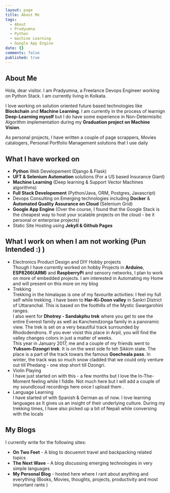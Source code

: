 ```yaml
---
layout: page
title: About Me
tags:
  - About
  - Pradyumna
  - Python
  - machine Learning
  - Google App Engine
date: {}
comments: false
published: true
---
```

    
## About Me
Hola, dear visitor. I am Pradyumna, a Freelance Devops Engineer working on Python Stack. I am currently living in Kolkata. 

I love working on solution oriented future based technologies like **Blockchain** and **Machine Learning**. I am currently in the process of learnign **Deep-Learning myself** but I do have some experience in Non-Determisitic Algorithm implementation during my **Graduation project on Machine Vision**.

As personal projects, I have written a couple of page scrappers, Movies catalogers, Personal Portfolio Management solutions that I use daily

## What I have worked on 
* **Python** Web Developement (Django & Flask)
* **UFT & Selenium Automation** solutions (For a US based Insurance Giant)
* **Machine Learning** (Deep learning & Support Vector Machines algorithms)
* **Full Stack Developement** (Python/Java, ORM, Postgres, Javascript)
* Devops Consulting on Emerging technologies including **Docker** & **Automated Quality Assurance on Cloud** (Selenium Grid)
* **Google App Engine** (Over the course, I found that the Google Stack is the cheapest way to host your scalable projects on the cloud - be it personal or enterprise projects)
* Static Site Hosting using **Jekyll & Github Pages**

## What I work on when I am not working (Pun Intended :) )
* Electronics Product Design and DIY Hobby projects  
Though I have currently worked on hobby Projects in **Arduino**, **ESP8266(ARM)** and **RaspberryPi** and sensory networks, I plan to work on more of embedded projects. I am interested in Automating my Home and will present on this more on my blog  
* Trekking  
Trekking in the himalayas is one of my favourite activities: I feel my full self while trekking. 
I have been to **Har-Ki-Doon valley** in Sankri District of Uttaranchal. This is based on the foothills of the Mystic Swargarohini ranges.  
I also went for **Dhotrey - Sandakphu trek** where you get to see the entire Everest family as well as Kanchendzonga family in a panoramic view. The trek is set on a very beautiful track surrounded by Rhododendrons. If you ever visist this place in Arpil, you will find the valley changes colors in just a matter of weeks.  
This year in January 2017, me and a couple of my friends went to **Yuksom-Dzongri trek**. It is on the west side fo teh Sikkim state. The place is a part of the track towars the famous **Goecheala pass**. In winter, the track was so much snow cladded that we could only venture out till Phedang - one stop short till Dzongri.  
* Violin Playing  
I have just started on with this - a few months but I love the In-The-Moment feeling while I fiddle. Not much here but I will add a couple of my soundlcoud recordings here once I upload them .
* Language Learning  
I have started of with Spanish & German as of now. I love learning languages as It gives us an insight of their underlying culture. During my trekking times, I have also picked up a bit of Nepali while conversing with the locals

## My Blogs
I currently write for the following sites:  
* **On Two Feet** - A blog to docuemnt travel and backpacking related topics  
* **The Next Wave** - A blog discussing emerging technologies in very simple languages  
* **My Personal Blog** - hosted here where I rant about anything and everything (Books, Movies, thoughts, projects, productivity and most important rants )  
